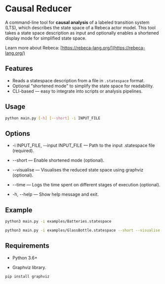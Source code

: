 # Causal Reducer

A command-line tool for **causal analysis** of a labeled transition system (LTS), which describes the state space of a Rebeca actor model. This tool takes a state space description as input and optionally enables a shortened display mode for simplified state space.

Learn more about Rebeca: [https://rebeca-lang.org/](https://rebeca-lang.org/)

## Features

- Reads a statespace description from a file in `.statespace` format.
- Optional "shortened mode" to simplify the state space for readability.
- CLI-based — easy to integrate into scripts or analysis pipelines.

## Usage

```bash
python main.py [-h] [--short] -i INPUT_FILE
```

## Options

- -i INPUT_FILE, --input INPUT_FILE — Path to the input .statespace file (required).

- --short — Enable shortened mode (optional).

- --visualise — Visualises the reduced state space using graphviz (optional).

- --time — Logs the time spent on different stages of execution (optional).

- -h, --help — Show help message and exit.

## Example

```bash
python3 main.py -i examples/Batteries.statespace
```

```bash
python3 main.py -i examples/GlassBottle.statespace --short --visualise --time
```

## Requirements

- Python 3.6+

- Graphviz library.

```bash
pip install graphviz
```
